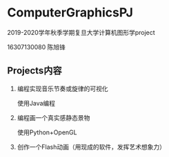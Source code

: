 # ComputerGraphicsPJ
2019-2020学年秋季学期复旦大学计算机图形学project

16307130080 陈旭锋

## Projects内容

1. 编程实现音乐节奏或旋律的可视化

	使用Java编程

2. 编程画一个真实感静态景物

	使用Python+OpenGL

3. 创作一个Flash动画（用现成的软件，发挥艺术想象力）

